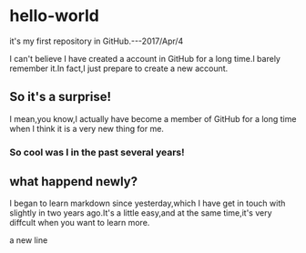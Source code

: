 # hello-world
it's my first repository in GitHub.---2017/Apr/4

I can't believe I have created a account in GitHub for a long time.I barely remember it.In fact,I just prepare to create a new account.
## So it's a surprise!
I mean,you know,I actually have become a member of GitHub for a long time when I think it is a very new thing for me.
### So cool was I in the past several years!

## what happend newly?
I began to learn markdown since yesterday,which I have get in touch with slightly in two years ago.It's a little easy,and at the same time,it's very diffcult when you want to learn more.

a new line

